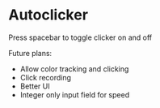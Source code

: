 # Autoclicker

Press spacebar to toggle clicker on and off

Future plans:
- Allow color tracking and clicking
- Click recording
- Better UI
- Integer only input field for speed